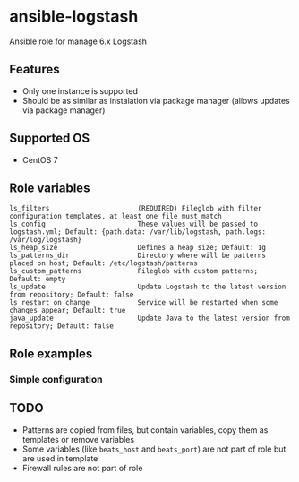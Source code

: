 # ansible-logstash
Ansible role for manage 6.x Logstash

## Features
 - Only one instance is supported
 - Should be as similar as instalation via package manager (allows updates via package manager)

## Supported OS
 - CentOS 7

## Role variables
```
ls_filters                      (REQUIRED) Fileglob with filter configuration templates, at least one file must match
ls_config                       These values will be passed to logstash.yml; Default: {path.data: /var/lib/logstash, path.logs: /var/log/logstash}
ls_heap_size                    Defines a heap size; Default: 1g
ls_patterns_dir                 Directory where will be patterns placed on host; Default: /etc/logstash/patterns
ls_custom_patterns              Fileglob with custom patterns; Default: empty
ls_update                       Update Logstash to the latest version from repository; Default: false
ls_restart_on_change            Service will be restarted when some changes appear; Default: true
java_update                     Update Java to the latest version from repository; Default: false
```

## Role examples

### Simple configuration

## TODO
 - Patterns are copied from files, but contain variables, copy them as templates or remove variables
 - Some variables (like `beats_host` and `beats_port`) are not part of role but are used in template
 - Firewall rules are not part of role

